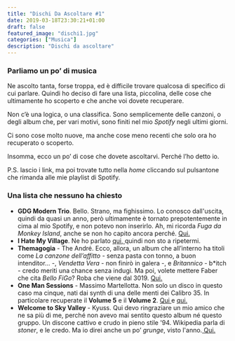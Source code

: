 ```yaml
---
title: "Dischi Da Ascoltare #1"
date: 2019-03-18T23:30:21+01:00
draft: false
featured_image: "dischi1.jpg"
categories: ["Musica"]
description: "Dischi da ascoltare"
---
```


### Parliamo un po’ di musica

Ne ascolto tanta, forse troppa, ed è difficile trovare qualcosa di specifico di cui parlare. Quindi ho deciso di fare una lista, piccolina, delle cose che ultimamente ho scoperto e che anche voi dovete recuperare. 

Non c’è una logica, o una classifica. Sono semplicemente delle canzoni, o degli album che, per vari motivi, sono finiti nel mio _Spotify_ negli ultimi giorni. 

Ci sono cose molto nuove, ma anche cose meno recenti che solo ora ho recuperato o scoperto. 

Insomma, ecco un po’ di cose che dovete ascoltarvi. Perché l’ho detto io. 

P.S. lascio i link, ma poi trovate tutto nella _home_ cliccando sul pulsantone che rimanda alle mie playlist di Spotify.  

### Una lista che nessuno ha chiesto

* **GDG Modern Trio**. Bello. Strano, ma fighissimo. Lo conosco dall'uscita, quindi da quasi un anno, però ultimamente è tornato prepotentemente in cima al mio Spotify, e non potevo non inserirlo. Ah, mi ricorda _Fuga da Monkey Island_, anche se non ho capito ancora perché. <a href="https://open.spotify.com/album/0GoJpuy6ASF4M2mKBfI6FV?si=7JQCbgf4TfuXyS9IkE_I6w" target="_blank" rel="nofollow" title="qui"> Qui. </a>
* **I Hate My Village**. Ne ho parlato <a href="https://la-mansarda.com/blog/i-hate-my-village/" target="_blank" rel="nofollow" title="qui"> qui, </a> quindi non sto a ripetermi. 
* **Themagogia** - The André. Ecco, allora, un album che all’interno ha titoli come _La canzone dell’affitto_ - senza pasta con tonno, a buon intenditor… -, _Vendetta Vera_ - non finirò in galera -, e _Britannico_ - b*itch - credo meriti una chance senza indugi.  Ma poi, volete mettere Faber che cita _Bello FiGo_? Roba che viene dal 3019. <a href="https://open.spotify.com/album/25Qc54wi8kzbRvkgiEZG7v?si=hO6TtHetTK-xOk26t1uWEA" target="_blank" rel="nofollow" title="qui"> Qui. </a> 
* **One Man Sessions** - Massimo Martellotta. Non solo un disco in questo caso ma cinque, nati dai synth di una delle menti dei Calibro 35. In particolare recuperate il **Volume 5** e il **Volume 2**. <a href="https://open.spotify.com/album/2vN5eDEOGFCV7yrCcyvXlU?si=8hhaYKh-Qji-U9FjSUReRw" target="_blank" rel="nofollow" title="qui"> Qui </a> e <a href="https://open.spotify.com/album/04NAbFAcrtNdEiXjoLJujS?si=pQWuGtY1TJeQ2xGVHmSi8Q" target="_blank" rel="nofollow" title="qui"> qui. </a>
* **Welcome to Sky Valley** - Kyuss. Qui devo ringraziare un mio amico che ne sa più di me, perché non avevo mai sentito questo album né questo gruppo. Un discone cattivo e crudo in pieno stile '94. Wikipedia parla di _stoner_, e le credo. Ma io direi anche un po’ _grunge_, visto l'anno.<a href="https://open.spotify.com/album/1npen0QK3TNxZd2hLNzzOj?si=kVPf96wfSrmmYGiy2hwRyQ" target="_blank" rel="nofollow" title="qui"> Qui. </a>





